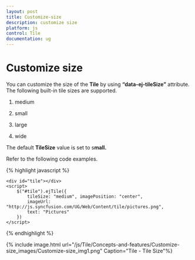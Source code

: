 ```yaml
---
layout: post
title: Customize-size
description: customize size
platform: js
control: Tile
documentation: ug
---
```


# Customize size

You can customize the size of the **Tile** by using **“data-ej-tileSize”** attribute. The following built-in tile sizes are supported.

1. medium

2. small

3. large

4. wide



The default **TileSize** value is set to s**mall.**

Refer to the following code examples.

{% highlight javascript %}


    <div id="tile"></div>
    <script>
        $("#tile").ejTile({
            tileSize: "medium", imagePosition: "center",
            imageUrl: "http://js.syncfusion.com/UG/Web/Content/tile/pictures.png",
            text: "Pictures"
        })
    </script>	


{% endhighlight %}



{% include image.html url="/js/Tile/Concepts-and-features/Customize-size_images/Customize-size_img1.png" Caption="Tile - Tile Size"%}

